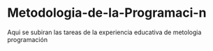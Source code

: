 # Metodologia-de-la-Programaci-n
Aqui se subiran las tareas de la experiencia educativa de metologia programación
